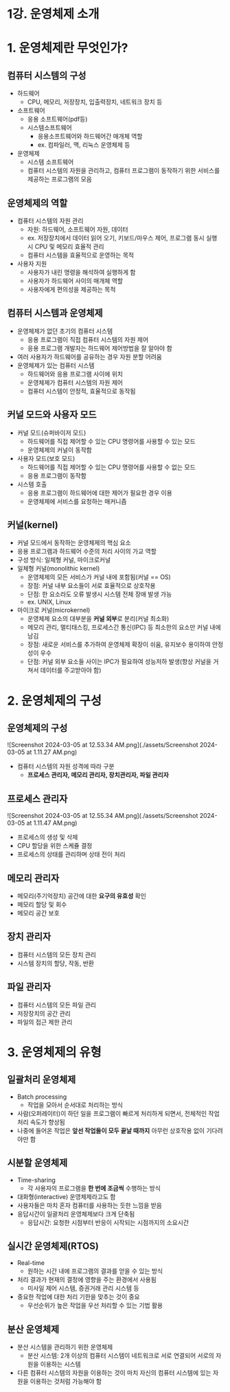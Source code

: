 # 1강. 운영체제 소개

# 1. 운영체제란 무엇인가?

## 컴퓨터 시스템의 구성

- 하드웨어
  - CPU, 메모리, 저장장치, 입출력장치, 네트워크 장치 등
- 소프트웨어
  - 응용 소프트웨어(pdf등)
  - 시스템소프트웨어
    - 응용소프트웨어와 하드웨어간 매개체 역할
    - ex. 컴파일러, 맥, 리눅스 운영체제 등
- 운영체제
  - 시스템 소프트웨어
  - 컴퓨터 시스템의 자원을 관리하고, 컴퓨터 프로그램이 동작하기 위한 서비스를 제공하는 프로그램의 모음

## 운영체제의 역할

- 컴퓨터 시스템의 자원 관리
  - 자원: 하드웨어, 소프트웨어 자원, 데이터
  - ex. 저장장치에서 데이터 읽어 오기, 키보드/마우스 제어, 프로그램 동시 실행 시 CPU 및 메모리 효율적 관리
  - 컴퓨터 시스템을 효율적으로 운영하는 목적
- 사용자 지원
  - 사용자가 내린 명령을 해석하여 실행하게 함
  - 사용자가 하드웨어 사이의 매개체 역할
  - 사용자에게 편의성을 제공하는 목적

## 컴퓨터 시스템과 운영체제

- 운영체제가 없던 초기의 컴퓨터 시스템
  - 응용 프로그램이 직접 컴퓨터 시스템의 자원 제어
  - 응용 프로그램 개발자는 하드웨어 제어방법을 잘 알아야 함
- 여러 사용자가 하드웨어를 공유하는 경우 자원 분할 어려움
- 운영체제가 있는 컴퓨터 시스템
  - 하드웨어와 응용 프로그램 사이에 위치
  - 운영체제가 컴퓨터 시스템의 자원 제어
  - 컴퓨터 시스템이 안정적, 효율적으로 동작됨

## 커널 모드와 사용자 모드

- 커널 모드(슈퍼바이저 모드)
  - 하드웨어를 직접 제어할 수 있는 CPU 명령어를 사용할 수 있는 모드
  - 운영체제의 커널이 동작함
- 사용자 모드(보호 모드)
  - 하드웨어를 직접 제어할 수 있는 CPU 명령어를 사용할 수 없는 모드
  - 응용 프로그램이 동작함
- 시스템 호출
  - 응용 프로그램이 하드웨어에 대한 제어가 필요한 경우 이용
  - 운영체제에 서비스를 요청하는 매커니즘

## 커널(kernel)

- 커널 모드에서 동작하는 운영체제의 핵심 요소
- 응용 프로그램과 하드웨어 수준의 처리 사이의 가교 역할
- 구성 방식: 일체형 커널, 마이크로커널
- 일체형 커널(monolithic kernel)
  - 운영체제의 모든 서비스가 커널 내에 포함됨(커널 == OS)
  - 장점: 커널 내부 요소들이 서로 효율적으로 상호작용
  - 단점: 한 요소라도 오류 발생시 시스템 전체 장애 발생 가능
  - ex. UNIX, Linux
- 마이크로 커널(microkernel)
  - 운영체제 요소의 대부분을 **커널 외부**로 분리(커널 최소화)
  - 메모리 관리, 멀티태스킹, 프로세스간 통신(IPC) 등 최소한의 요소만 커널 내에 남김
  - 장점: 새로운 서비스를 추가하여 운영체제 확장이 쉬움, 유지보수 용이하여 안정성이 우수
  - 단점: 커널 외부 요소들 사이는 IPC가 필요하여 성능저하 발생(항상 커널을 거쳐서 데이터를 주고받아야 함)

# 2. 운영체제의 구성

## 운영체제의 구성

![Screenshot 2024-03-05 at 12.53.34 AM.png](./assets/Screenshot 2024-03-05 at 1.11.27 AM.png)

- 컴퓨터 시스템의 자원 성격에 따라 구분
  - **프로세스 관리자, 메모리 관리자, 장치관리자, 파일 관리자**

## 프로세스 관리자

![Screenshot 2024-03-05 at 12.55.34 AM.png](./assets/Screenshot 2024-03-05 at 1.11.47 AM.png)

- 프로세스의 생성 및 삭제
- CPU 할당을 위한 스케쥴 결정
- 프로세스의 상태를 관리하며 상태 전이 처리

## 메모리 관리자

- 메모리(주기억장치) 공간에 대한 **요구의 유효성** 확인
- 메모리 할당 및 회수
- 메모리 공간 보호

## 장치 관리자

- 컴퓨터 시스템의 모든 장치 관리
- 시스템 장치의 할당, 작동, 반환

## 파일 관리자

- 컴퓨터 시스템의 모든 파일 관리
- 저장장치의 공간 관리
- 파일의 접근 제한 관리

# 3. 운영체제의 유형

## **일괄처리 운영체제**

- Batch processing
  - 작업을 모아서 순서대로 처리하는 방식
- 사람(오퍼레이터)이 하던 일을 프로그램이 빠르게 처리하게 되면서, 전체적인 작업 처리 속도가 향상됨
- 나중에 들어온 작업은 **앞선 작업들이 모두 끝날 때까지** 아무런 상호작용 없이 기다려야만 함

## **시분할 운영체제**

- Time-sharing
  - 각 사용자의 프로그램을 **한 번에 조금씩** 수행하는 방식
- 대화형(interactive) 운영체제라고도 함
- 사용자들은 마치 혼자 컴퓨터를 사용하는 듯한 느낌을 받음
- 응답시간이 일괄처리 운영체제보다 크게 단축됨
  - 응답시간: 요청한 시점부터 반응이 시작되는 시점까지의 소요시간

## **실시간 운영체제(RTOS)**

- Real-time
  - 원하는 시간 내에 프로그램의 결과를 얻을 수 있는 방식
- 처리 결과가 현재의 결정에 영향을 주는 환경에서 사용됨
  - 미사일 제어 시스템, 증권거래 관리 시스템 등
- 중요한 작업에 대한 처리 기한을 맞추는 것이 중요
  - 우선순위가 높은 작업을 우선 처리할 수 있는 기법 활용

## **분산 운영체제**

- 분산 시스템을 관리하기 위한 운영체제
  - 분산 시스템: 2개 이상의 컴퓨터 시스템이 네트워크로 서로 연결되어 서로의 자원을 이용하는 시스템
- 다른 컴퓨터 시스템의 자원을 이용하는 것이 마치 자신의 컴퓨터 시스템에 있는 자원을 이용하는 것처럼 가능해야 함